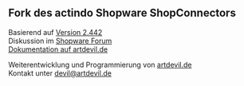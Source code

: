 Fork des actindo Shopware ShopConnectors
----------------------------------------

Basierend auf [Version 2.442](http://wiki.actindo.de/index.php?title=Shopware "Version 2.442 im actindo wiki")  
Diskussion im [Shopware Forum](http://forum.shopware.de/-f20/-t2171.html "bisherige Diskussion")  
[Dokumentation auf artdevil.de](http://artdevil.de/shopconnector/ "ShopConnector auf artdevil.de")  

Weiterentwicklung und Programmierung von [artdevil.de](http://artdevil.de/ "ArtDevil.de")  
Kontakt unter devil@artdevil.de
